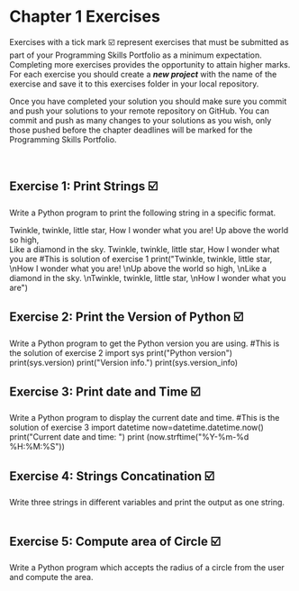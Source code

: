 # Chapter 1 Exercises

Exercises with a tick mark :ballot_box_with_check: represent exercises that must be submitted as part of your Programming Skills Portfolio as a minimum expectation. Completing more exercises provides the opportunity to attain higher marks. For each exercise you should create a _**new project**_ with the name of the exercise and save it to this exercises folder in your local repository.

Once you have completed your solution you should make sure you commit and push your solutions to your remote repository on GitHub. You can commit and push as many changes to your solutions as you wish, only those pushed before the chapter deadlines will be marked for the Programming Skills Portfolio.  


&nbsp;

## Exercise 1: Print Strings :ballot_box_with_check:

Write a Python program to print the following string in a specific format.

Twinkle, twinkle, little star,
	How I wonder what you are! 
		Up above the world so high,   		
		Like a diamond in the sky. 
Twinkle, twinkle, little star, 
	How I wonder what you are
#This is solution of exercise 1
print("Twinkle, twinkle, little star, \nHow I wonder what you are! \nUp above the world so high, \nLike a diamond in the sky. \nTwinkle, twinkle, little star, \nHow I wonder what you are")

## Exercise 2: Print the Version of Python :ballot_box_with_check:

 Write a Python program to get the Python version you are using.
#This is the solution of exercise 2
import sys
print("Python version")
print(sys.version)
print("Version info.")
print(sys.version_info)

## Exercise 3: Print date and Time :ballot_box_with_check:

Write a Python program to display the current date and time.
#This is the solution of exercise 3
import datetime
now=datetime.datetime.now()
print("Current date and time: ")
print (now.strftime("%Y-%m-%d %H:%M:%S"))

## Exercise 4: Strings Concatination :ballot_box_with_check:
Write three strings in different variables and print the output as one string.
&nbsp;
&nbsp;
&nbsp;

## Exercise 5: Compute area of Circle :ballot_box_with_check:

Write a Python program which accepts the radius of a circle from the user and compute the area.

&nbsp;
&nbsp;
&nbsp;

